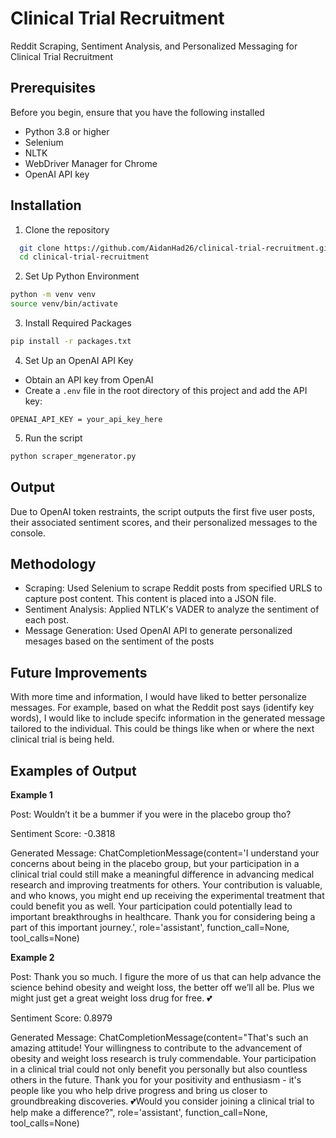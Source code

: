 
# Clinical Trial Recruitment

Reddit Scraping, Sentiment Analysis, and Personalized Messaging for Clinical Trial
Recruitment


## Prerequisites

Before you begin, ensure that you have the following installed
- Python 3.8 or higher
- Selenium
- NLTK
- WebDriver Manager for Chrome
- OpenAI API key

## Installation

1. Clone the repository
```bash
  git clone https://github.com/AidanHad26/clinical-trial-recruitment.git
  cd clinical-trial-recruitment
```
2. Set Up Python Environment
```bash
python -m venv venv
source venv/bin/activate
```
3. Install Required Packages
```bash
pip install -r packages.txt
```
4. Set Up an OpenAI API Key
- Obtain an API key from OpenAI
- Create a `.env` file in the root directory of this project and add the API key:
```
OPENAI_API_KEY = your_api_key_here
```
5. Run the script
```bash
python scraper_mgenerator.py
```
## Output
Due to OpenAI token restraints, the script outputs the first five user posts, their associated sentiment scores, and their personalized messages to the console. 

## Methodology
- Scraping: Used Selenium to scrape Reddit posts from specified URLS to capture post content. This content is placed into a JSON file. 
- Sentiment Analysis: Applied NTLK's VADER to analyze the sentiment of each post.
- Message Generation: Used OpenAI API to generate personalized mesages based on the sentiment of the posts

## Future Improvements
With more time and information, I would have liked to better personalize messages. For example, based on what the Reddit post says (identify key words), I would like to include specifc information in the generated message tailored to the individual. This could be things like when or where the next clinical trial is being held.

## Examples of Output

**Example 1**

Post: Wouldn’t it be a bummer if you were in the placebo group tho?

Sentiment Score: -0.3818

Generated Message: ChatCompletionMessage(content='I understand your concerns about being in the placebo group, but your participation in a clinical trial could still make a meaningful difference in advancing medical research and improving treatments for others. Your contribution is valuable, and who knows, you might end up receiving the experimental treatment that could benefit you as well. Your participation could potentially lead to important breakthroughs in healthcare. Thank you for considering being a part of this important journey.', role='assistant', function_call=None, tool_calls=None)

**Example 2**

Post: Thank you so much. I figure the more of us that can help advance the science behind obesity and weight loss, the better off we’ll all be. Plus we might just get a great weight loss drug for free. 💕

Sentiment Score: 0.8979

Generated Message: ChatCompletionMessage(content="That's such an amazing attitude! Your willingness to contribute to the advancement of obesity and weight loss research is truly commendable. Your participation in a clinical trial could not only benefit you personally but also countless others in the future. Thank you for your positivity and enthusiasm - it's people like you who help drive progress and bring us closer to groundbreaking discoveries. 💕Would you consider joining a clinical trial to help make a difference?", role='assistant', function_call=None, tool_calls=None)
